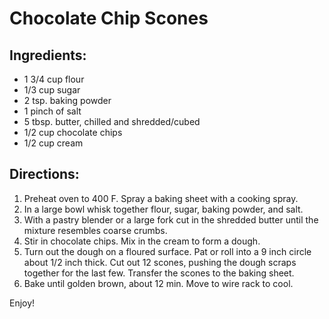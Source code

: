 # Chocolate Chip Scones

## Ingredients:

* 1 3/4 cup flour
* 1/3 cup sugar
* 2 tsp. baking powder
* 1 pinch of salt
* 5 tbsp. butter, chilled and shredded/cubed
* 1/2 cup chocolate chips
* 1/2 cup cream

## Directions:

1. Preheat oven to 400 F. Spray a baking sheet with a cooking spray.
1. In a large bowl whisk together flour, sugar, baking powder, and salt.
1. With a pastry blender or a large fork cut in the shredded butter until the mixture resembles coarse crumbs.
1. Stir in chocolate chips. Mix in the cream to form a dough.
1. Turn out the dough on a floured surface. Pat or roll into a 9 inch circle about 1/2 inch thick. Cut out 12 scones, pushing the dough scraps together for the last few. Transfer the scones to the baking sheet.
1. Bake until golden brown, about 12 min. Move to wire rack to cool.

Enjoy!
